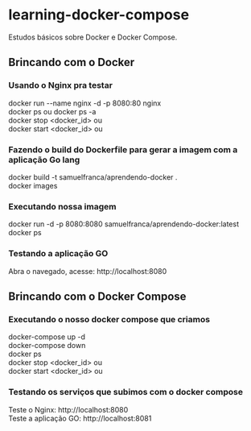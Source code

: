 # learning-docker-compose
Estudos básicos sobre Docker e Docker Compose.

## Brincando com o Docker

### Usando o Nginx pra testar  
docker run --name nginx  -d -p 8080:80 nginx  
docker ps ou docker ps -a  
docker stop <docker_id> ou <name>   
docker start <docker_id> ou <name>  

### Fazendo o build do Dockerfile para gerar a imagem com a aplicação Go lang 
docker build -t samuelfranca/aprendendo-docker .  
docker images  

### Executando nossa imagem
docker run -d -p 8080:8080 samuelfranca/aprendendo-docker:latest  
docker ps  

### Testando a aplicação GO
Abra o navegado, acesse: http://localhost:8080


## Brincando com o Docker Compose

### Executando o nosso docker compose que criamos
docker-compose up -d  
docker-compose down  
docker ps  
docker stop <docker_id> ou <name>   
docker start <docker_id> ou <name>  

### Testando os serviços que subimos com o docker compose
Teste o Nginx: http://localhost:8080  
Teste a aplicação GO: http://localhost:8081  
  

